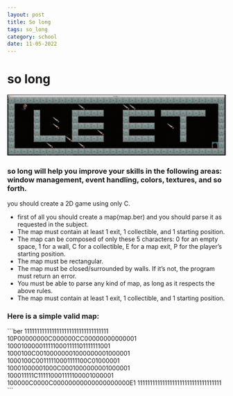 ```yaml
---
layout: post
title: So long
tags: so_long
category: school
date: 11-05-2022
---
```


# so long

![](/blog/so_long.png)

  

### so long will help you improve your skills in the following areas: window management, event handling, colors, textures, and so forth.

you should create a 2D game using only C.

 - first of all you should create a map(map.ber) and you should parse it as requested in the subject.
 - The map must contain at least 1 exit, 1 collectible, and 1 starting position.
 - The map can be composed of only these 5 characters: 0 for an empty space, 1 for a wall, C for a collectible, E for a map exit, P for the player’s starting position.
 - The map must be rectangular.
 - The map must be closed/surrounded by walls. If it’s not, the program must return an error.
 - You must be able to parse any kind of map, as long as it respects the above rules. 
 - The map must contain at least 1 exit, 1 collectible, and 1 starting position.

<h3>Here is a simple valid map:</h3>
 ```ber
1111111111111111111111111111111111
10P00000000C000000CC00000000000001
1000100000111110001111101111111001
1000100C00100000001000000001000001
1000100C00111110001111100C01000001
10001000001000C0001000000001000001
100011111C111110001111100001000001
100000C0000C00000000000000000000E1
1111111111111111111111111111111111
 ``` 